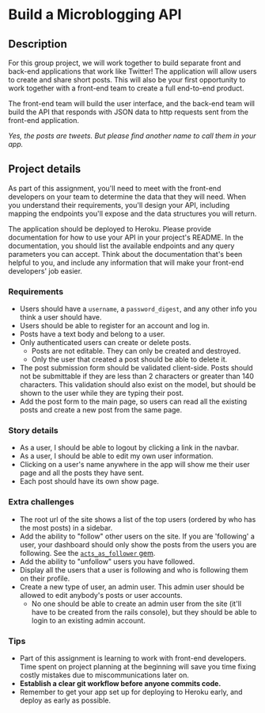 # Build a Microblogging API

## Description

For this group project, we will work together to build separate front and back-end applications that work like Twitter! The application will allow users to create and share short posts. This will also be your first opportunity to work together with a front-end team to create a full end-to-end product.

The front-end team will build the user interface, and the back-end team will build the API that responds with JSON data to http requests sent from the front-end application.

_Yes, the posts are tweets. But please find another name to call them in your app._

## Project details

As part of this assignment, you'll need to meet with the front-end developers on your team to determine the data that they will need. When you understand their requirements, you'll design your API, including mapping the endpoints you'll expose and the data structures you will return.

The application should be deployed to Heroku. Please provide documentation for how to use your API in your project's README. In the documentation, you should list the available endpoints and any query parameters you can accept. Think about the documentation that's been helpful to you, and include any information that will make your front-end developers' job easier.

### Requirements

- Users should have a `username`, a `password_digest`, and any other info you think a user should have.
- Users should be able to register for an account and log in.
- Posts have a text body and belong to a user.
- Only authenticated users can create or delete posts.
  - Posts are not editable. They can only be created and destroyed.
  - Only the user that created a post should be able to delete it.
- The post submission form should be validated client-side. Posts should not be submittable if they are less than 2 characters or greater than 140 characters. This validation should also exist on the model, but should be shown to the user while they are typing their post.
- Add the post form to the main page, so users can read all the existing posts and create a new post from the same page.

### Story details

- As a user, I should be able to logout by clicking a link in the navbar.
- As a user, I should be able to edit my own user information.
- Clicking on a user's name anywhere in the app will show me their user page and all the posts they have sent.
- Each post should have its own show page.

### Extra challenges

- The root url of the site shows a list of the top users (ordered by who has the most posts) in a sidebar.
- Add the ability to "follow" other users on the site. If you are 'following' a user, your dashboard should only show the posts from the users you are following. See the [`acts_as_follower` gem](https://github.com/tcocca/acts_as_follower).
- Add the ability to "unfollow" users you have followed.
- Display all the users that a user is following and who is following them on their profile.
- Create a new type of user, an admin user. This admin user should be allowed to edit anybody's posts or user accounts.
  - No one should be able to create an admin user from the site (it'll have to be created from the rails console), but they should be able to login to an existing admin account.

### Tips

- Part of this assignment is learning to work with front-end developers. Time spent on project planning at the beginning will save you time fixing costly mistakes due to miscommunications later on.
- **Establish a clear git workflow before anyone commits code.**
- Remember to get your app set up for deploying to Heroku early, and deploy as early as possible.
